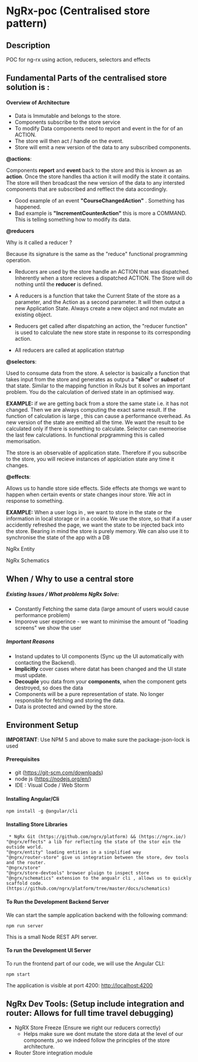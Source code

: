# NgRx-poc (Centralised store pattern)

## Description
POC for ng-rx using action, reducers, selectors and effects

## Fundamental Parts of the centralised store solution is :

#### Overview of Architecture

* Data is Immutable and belongs to the store.
* Components subscribe to the store service
* To modify Data components need to report and event in the for of an ACTION.
* The store will then act / handle on the event.
* Store will emit a new version of the data to any subscribed components.

**@actions**: 

Components __report__ and __event__ back to the store and this is known as an __action__. Once the store handles tha action it will modify the state it contains. The store will then broadcast the new version of the data to any intersted components that are subscribed and refflect the data accordingly.
  * Good example of an event __"CourseChangedAction"__ . Something has happened.
  * Bad example is __"IncrementCounterAction"__ this is more a COMMAND. This is telling something how to modify its data.
  
**@reducers**

Why is it called a reducer ? 

Because its signature is the same as the "reduce" functional programming operation.

* Reducers are used by the store handle an ACTION that was dispatched. Inherently when a store recieves a dispatched ACTION. The Store will do nothing until the __reducer__ is defined.

* A reducers is a function that take the Current State of the store as a parameter, and the Action as a second parameter. It will then output a new Application State. Always create a new object and not mutate an existing object.

* Reducers get called after dispatching an action, the "reducer function" is used to calculate the new store state in response to its corresponding action.

* All reducers are called at application statrtup

**@selectors**: 

Used to consume data from the store. A selector is basically a function that takes input from the store and generates as output a __"slice"__ or __*subset*__ of that state. Similar to the mapping function in RxJs but it solves an important problem. You do the calculation of derived state in an optimised way. 

__EXAMPLE:__ if we are getting back from a store the same state i.e. it has not changed. Then we are always computing the exact same result. If the function of calculation is large , this can cause a performance overhead. As new version of the state are emitted all the time. We want the result to be calculated only if there is something to calculate. Selector can memeorise the last few calculations. In functional prpgramming this is called memorisation.

The store is an observable of application state. Therefore if you subscribe to the store, you will recieve instances of applciation state any time it changes.
 
**@effects**: 

Allows us to handle store side effects. Side effects ate thomgs we want to happen when certain events or state changes inour store. We act in response to something.

__EXAMPLE:__ When a user logs in , we want to store in the state or the information in local storage or in a cookie. We use the store, so that if a user accidently refreshed the page, we want the state to be injected back into the store. Bearing in mind the store is purely memory. We can also use it to synchronise the state of the app with a DB


NgRx Entity

NgRx Schematics



## When / Why to use a central store

##### Existing Issues / What problems NgRx Solve:
* Constantly Fetching the same data (large amount of users would cause performance problem)
* Imporove user experince - we want to minimise the amount of "loading screens" we show the user

##### Important Reasons
* Instand updates to UI components (Sync up the UI automatically with contacting the Backend).
* __Implicitly__ cover cases where datat has been changed and the UI state must update.
* __Decouple__ you data from your __components__, when the component gets destroyed, so does the data
* Components will be a pure representation of state. No longer responsible for fetching and storing the data.
* Data is protected and owned by the store.

## Environment Setup

**IMPORTANT**: Use NPM 5 and above to make sure the package-json-lock is used

#### Prerequisites
 * git (https://git-scm.com/downloads)
 * node js (https://nodejs.org/en/)
 * IDE : Visual Code / Web Storm
 
#### Installing Angular/Cli

    npm install -g @angular/cli 
    
#### Installing Store Libraries

     * NgRx Git (https://github.com/ngrx/platform) && (https://ngrx.io/)
    "@ngrx/effects" a lib for reflecting the state of the stor ein the outside world.
    "@ngrx/entity" loading entities in a sinplified way
    "@ngrx/router-store" give us integration between the store, dev tools and the router.
    "@ngrx/store"
    "@ngrx/store-devtools" browser pluign to inspect store
    "@ngrx/schematics" extension to the angualr cli , allows us to quickly scaffold code.      (https://github.com/ngrx/platform/tree/master/docs/schematics)
        
    
#### To Run the Development Backend Server

We can start the sample application backend with the following command:

    npm run server

This is a small Node REST API server.

#### To run the Development UI Server

To run the frontend part of our code, we will use the Angular CLI:

    npm start 

The application is visible at port 4200: [http://localhost:4200](http://localhost:4200)


## NgRx Dev Tools: (Setup include integration and router: Allows for full time travel debugging)

* NgRX Store Freeze (Ensure we right our reducers correctly)
  * Helps make sure we dont mutate the store data at the level of our components ,so we indeed follow the principles of the store             architecture.
* Router Store integration module
